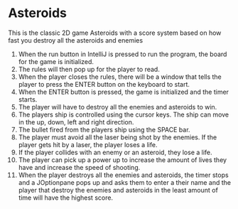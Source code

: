 # Asteroids
This is the classic 2D game Asteroids with a score system based on how fast you destroy all the asteroids and enemies


1.	When the run button in IntelliJ is pressed to run the program, the board for the game is initialized.
2.	The rules will then pop up for the player to read.
3.	When the player closes the rules, there will be a window that tells the player to press the ENTER button on the keyboard to start.
4.	When the ENTER button is pressed, the game is initialized and the timer starts.
5.	The player will have to destroy all the enemies and asteroids to win.
6.	The players ship is controlled using the cursor keys. The ship can move in the up, down, left and right direction.
7.	The bullet fired from the players ship using the SPACE bar.
8.	The player must avoid all the laser being shot by the enemies. If the player gets hit by a laser, the player loses a life.
9.	If the player collides with an enemy or an asteroid, they lose a life.
10.	The player can pick up a power up to increase the amount of lives they have and increase the speed of shooting.
11.	When the player destroys all the enemies and asteroids, the timer stops and a JOptionpane pops up and asks them to enter a their name and the player that destroy the enemies and asteroids in the least amount of time will have the highest score.
